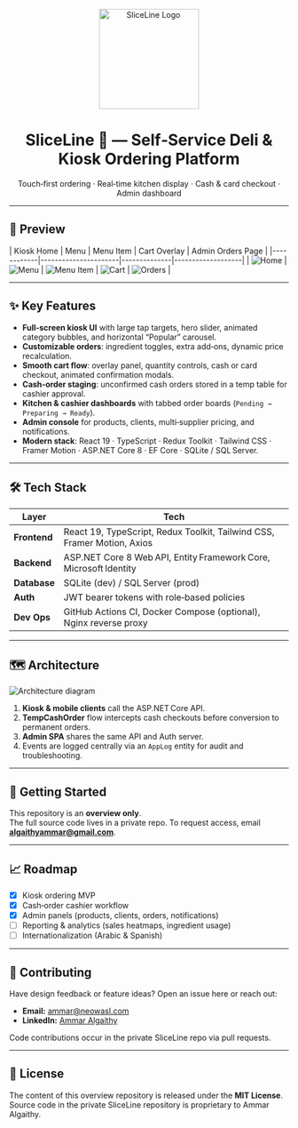 <p align="center">
  <img src="./assets/logo-sliceline.svg" alt="SliceLine Logo" width="180">
</p>

<h1 align="center">SliceLine 🍕 — Self‑Service Deli & Kiosk Ordering Platform</h1>

<p align="center">
  Touch‑first ordering · Real‑time kitchen display · Cash & card checkout · Admin dashboard
</p>


---

## 📸 Preview

| Kiosk Home | Menu | Menu Item | Cart Overlay | Admin Orders Page |
|------------|----------------------|--------------|-------------------|
| ![Home](./assets/SliceLine_HomePage.png) | ![Menu](./assets/SliceLine_MenuPage.png) | ![Menu Item](./assets/MenuItem_Details.png) | ![Cart](./assets/SliceLine_Cartpage.png) | ![Orders](./assets/SliceLine_Pending.png) |

---

## ✨ Key Features

- **Full‑screen kiosk UI** with large tap targets, hero slider, animated category bubbles, and horizontal “Popular” carousel.  
- **Customizable orders**: ingredient toggles, extra add‑ons, dynamic price recalculation.  
- **Smooth cart flow**: overlay panel, quantity controls, cash or card checkout, animated confirmation modals.  
- **Cash‑order staging**: unconfirmed cash orders stored in a temp table for cashier approval.  
- **Kitchen & cashier dashboards** with tabbed order boards (`Pending → Preparing → Ready`).  
- **Admin console** for products, clients, multi‑supplier pricing, and notifications.  
- **Modern stack**: React 19 · TypeScript · Redux Toolkit · Tailwind CSS · Framer Motion · ASP.NET Core 8 · EF Core · SQLite / SQL Server.

---

## 🛠 Tech Stack

| Layer        | Tech                                                                      |
|--------------|---------------------------------------------------------------------------|
| **Frontend** | React 19, TypeScript, Redux Toolkit, Tailwind CSS, Framer Motion, Axios   |
| **Backend**  | ASP.NET Core 8 Web API, Entity Framework Core, Microsoft Identity         |
| **Database** | SQLite (dev) / SQL Server (prod)                                          |
| **Auth**     | JWT bearer tokens with role‑based policies                                |
| **Dev Ops**  | GitHub Actions CI, Docker Compose (optional), Nginx reverse proxy         |

---

## 🗺 Architecture

![Architecture diagram](./assets/SliceLine_diagram%20_%20Mermaid_Chart.png)

1. **Kiosk & mobile clients** call the ASP.NET Core API.  
2. **TempCashOrder** flow intercepts cash checkouts before conversion to permanent orders.  
3. **Admin SPA** shares the same API and Auth server.  
4. Events are logged centrally via an `AppLog` entity for audit and troubleshooting.

---

## 🚀 Getting Started

This repository is an **overview only**.  
The full source code lives in a private repo. To request access, email **algaithyammar@gmail.com**.

---

## 📈 Roadmap

- [x] Kiosk ordering MVP  
- [x] Cash‑order cashier workflow  
- [x] Admin panels (products, clients, orders, notifications) 
- [ ] Reporting & analytics (sales heatmaps, ingredient usage)  
- [ ] Internationalization (Arabic & Spanish)

---

## 🙌 Contributing

Have design feedback or feature ideas? Open an issue here or reach out:

- **Email:** ammar@neowasl.com  
- **LinkedIn:** [Ammar Algaithy](https://linkedin.com/in/ammar-algaithy)

Code contributions occur in the private SliceLine repo via pull requests.

---

## 📜 License

The content of this overview repository is released under the **MIT License**.  
Source code in the private SliceLine repository is proprietary to Ammar Algaithy.
